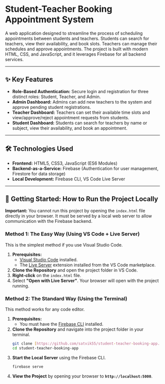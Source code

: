 # Student-Teacher Booking Appointment System

A web application designed to streamline the process of scheduling appointments between students and teachers. Students can search for teachers, view their availability, and book slots. Teachers can manage their schedules and approve appointments. The project is built with modern HTML, CSS, and JavaScript, and it leverages Firebase for all backend services.

---

## ✨ Key Features

* **Role-Based Authentication:** Secure login and registration for three distinct roles: Student, Teacher, and Admin.
* **Admin Dashboard:** Admins can add new teachers to the system and approve pending student registrations.
* **Teacher Dashboard:** Teachers can set their available time slots and view/approve/reject appointment requests from students.
* **Student Dashboard:** Students can search for teachers by name or subject, view their availability, and book an appointment.

---

## 🛠️ Technologies Used

* **Frontend:** HTML5, CSS3, JavaScript (ES6 Modules)
* **Backend-as-a-Service:** Firebase (Authentication for user management, Firestore for data storage)
* **Local Development:** Firebase CLI, VS Code Live Server

---

## 📖 Getting Started: How to Run the Project Locally

**Important:** You cannot run this project by opening the `index.html` file directly in your browser. It must be served by a local web server to allow communication with the Firebase backend.

### Method 1: The Easy Way (Using VS Code + Live Server)

This is the simplest method if you use Visual Studio Code.

1.  **Prerequisites:**
    * [Visual Studio Code](https://code.visualstudio.com/) installed.
    * The [Live Server](https://marketplace.visualstudio.com/items?itemName=ritwickdey.LiveServer) extension installed from the VS Code marketplace.
2.  **Clone the Repository** and open the project folder in VS Code.
3.  **Right-click** on the `index.html` file.
4.  Select **"Open with Live Server"**. Your browser will open with the project running.

### Method 2: The Standard Way (Using the Terminal)

This method works for any code editor.

1.  **Prerequisites:**
    * You must have the [Firebase CLI](https://firebase.google.com/docs/cli) installed.
2.  **Clone the Repository** and navigate into the project folder in your terminal.
    ```sh
    git clone [https://github.com/satvik55/student-teacher-booking-app.git](https://github.com/satvik55/student-teacher-booking-app.git)
    cd student-teacher-booking-app
    ```
3.  **Start the Local Server** using the Firebase CLI.
    ```sh
    firebase serve
    ```
4.  **View the Project** by opening your browser to **`http://localhost:5000`**.